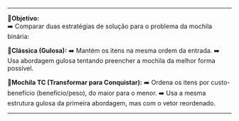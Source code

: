 ***
🔵**Objetivo:**  
➡️ Comparar duas estratégias de solução para o problema da mochila binária:

🔵**Clássica (Gulosa):**
➡️ Mantém os itens na mesma ordem da entrada.
➡️ Usa abordagem gulosa tentando preencher a mochila da melhor forma possível.

🔵**Mochila TC (Transformar para Conquistar):**
➡️ Ordena os itens por custo-benefício (benefício/peso), do maior para o menor.
➡️ Usa a mesma estrutura gulosa da primeira abordagem, mas com o vetor reordenado.
***
